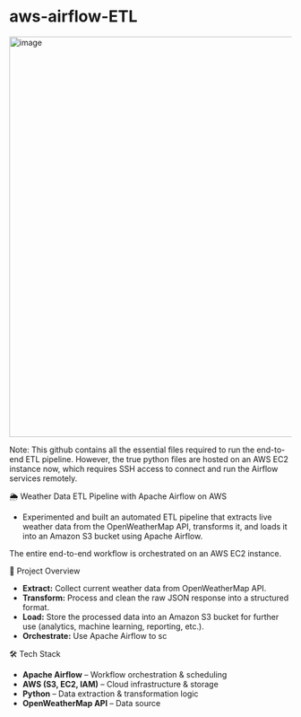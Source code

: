 # aws-airflow-ETL

<img width="1752" height="714" alt="image" src="https://github.com/user-attachments/assets/44633f09-84ff-4211-95a2-fbbdac471abd" />

Note:
This github contains all the essential files required to run the end-to-end ETL pipeline. However, the true python files are hosted on an AWS EC2 instance now, which requires SSH access to connect and run the Airflow services remotely.

🌦️ Weather Data ETL Pipeline with Apache Airflow on AWS

- Experimented and built an automated ETL pipeline that extracts live weather data from the OpenWeatherMap API, transforms it, and loads it into an Amazon S3 bucket using Apache Airflow.

The entire end-to-end workflow is orchestrated on an AWS EC2 instance.

🚀 Project Overview
- **Extract:** Collect current weather data from OpenWeatherMap API.  
- **Transform:** Process and clean the raw JSON response into a structured format.  
- **Load:** Store the processed data into an Amazon S3 bucket for further use (analytics, machine learning, reporting, etc.).  
- **Orchestrate:** Use Apache Airflow to sc


🛠️ Tech Stack
- **Apache Airflow** – Workflow orchestration & scheduling  
- **AWS (S3, EC2, IAM)** – Cloud infrastructure & storage  
- **Python** – Data extraction & transformation logic  
- **OpenWeatherMap API** – Data source

